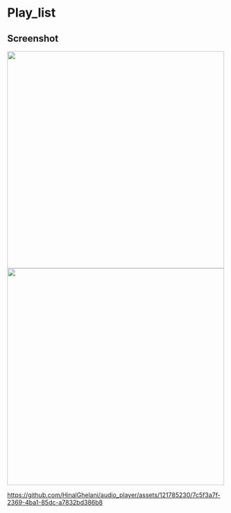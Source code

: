 # Play_list

## Screenshot

<img src = "https://github.com/HinalGhelani/audio_player/assets/121785230/0b2bed8a-59fe-4dfc-b881-14d458c904c0" height = "500px"/>
<img src = "https://github.com/HinalGhelani/audio_player/assets/121785230/9b33e945-e73d-4b17-923d-68735cfd842a" height = "500px"/>

https://github.com/HinalGhelani/audio_player/assets/121785230/7c5f3a7f-2369-4ba1-85dc-a7832bd386b8

